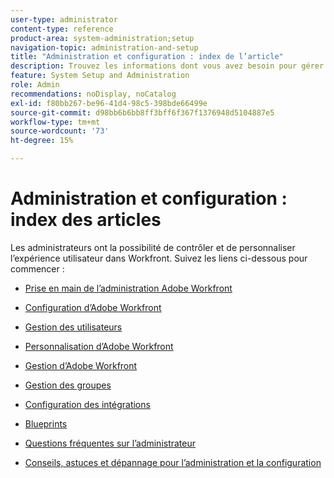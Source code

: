 ```yaml
---
user-type: administrator
content-type: reference
product-area: system-administration;setup
navigation-topic: administration-and-setup
title: "Administration et configuration : index de l’article"
description: Trouvez les informations dont vous avez besoin pour gérer le système Workfront.
feature: System Setup and Administration
role: Admin
recommendations: noDisplay, noCatalog
exl-id: f80bb267-be96-41d4-98c5-398bde66499e
source-git-commit: d98bb6b6bb8ff3bff6f367f1376948d5104887e5
workflow-type: tm+mt
source-wordcount: '73'
ht-degree: 15%

---
```


# Administration et configuration : index des articles

<!-- Audited: 12/2023 -->

Les administrateurs ont la possibilité de contrôler et de personnaliser l’expérience utilisateur dans Workfront. Suivez les liens ci-dessous pour commencer :

* [Prise en main de l’administration Adobe Workfront](../administration-and-setup/get-started-wf-administration/get-started-with-wf-administration.md)
  <!--
  <li data-mc-conditions="QuicksilverOrClassic.Draft mode"><a href="../administration-and-setup/adobe-admin-console/wf-admin-in-admin-console.md" class="MCXref xref" xrefformat="{para}">Workfront administration in the Adobe Admin Console</a> </li>
  -->

* [Configuration d’Adobe Workfront](../administration-and-setup/set-up-workfront/set-up-workfront.md)
* [Gestion des utilisateurs](../administration-and-setup/add-users/add-users.md)
* [Personnalisation d’Adobe Workfront](../administration-and-setup/customize-workfront/customize-workfront.md)
* [Gestion d’Adobe Workfront](../administration-and-setup/manage-workfront/manage-workfront.md)
* [Gestion des groupes](../administration-and-setup/manage-groups/manage-groups.md)
* [Configuration des intégrations](../administration-and-setup/configure-integrations/workfront-integrations.md)
* [Blueprints](../administration-and-setup/blueprints/blueprints.md)
* [Questions fréquentes sur l’administrateur](../administration-and-setup/administrator-faqs/adminstrator-faqs.md)
* [Conseils, astuces et dépannage pour l’administration et la configuration](../administration-and-setup/tips-tricks-and-troubleshooting/ttt-admin-setup.md)
